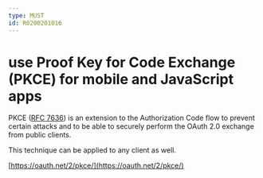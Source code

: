 ```yaml
---
type: MUST
id: R0200201016
---
```


# use Proof Key for Code Exchange (PKCE) for mobile and JavaScript apps

PKCE ([RFC 7636](https://tools.ietf.org/html/rfc7636)) is an extension to the Authorization Code flow to prevent certain attacks and to be able to securely perform the OAuth 2.0 exchange from public clients.

This technique can be applied to any client as well.

[https://oauth.net/2/pkce/](https://oauth.net/2/pkce/)
